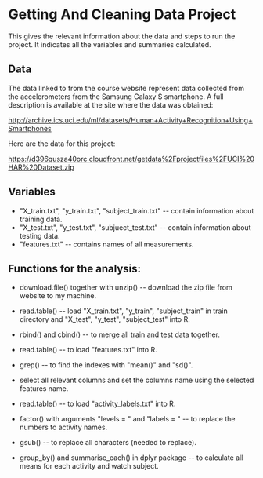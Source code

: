 # Getting And Cleaning Data Project
This gives the relevant information about the data and steps to run the project. It indicates all the variables and summaries calculated.

## Data
The data linked to from the course website represent data collected from the accelerometers from the Samsung Galaxy S smartphone. 
A full description is available at the site where the data was obtained:

http://archive.ics.uci.edu/ml/datasets/Human+Activity+Recognition+Using+Smartphones

Here are the data for this project:

https://d396qusza40orc.cloudfront.net/getdata%2Fprojectfiles%2FUCI%20HAR%20Dataset.zip

## Variables
* "X_train.txt", "y_train.txt", "subject_train.txt" -- contain information about training data.
* "X_test.txt", "y_test.txt", "subjuect_test.txt" -- contain information about testing data.
* "features.txt"  -- contains names of all measurements.

## Functions for the analysis: 
*  download.file() together with unzip()  -- download the zip file from website to my machine.
*  read.table()  --  load "X_train.txt", "y_train", "subject_train" in train directory and "X_test", "y_test", "subject_test" into R.
*  rbind() and cbind()  -- to merge all train and test data together.

* read.table()   -- to load "features.txt" into R.

*  grep()   -- to find the indexes with "mean()" and "sd()".
* select all relevant columns and set the columns name using the selected features name.

*  read.table()  -- to load "activity_labels.txt" into R.

*  factor() with arguments "levels = " and "labels = "  -- to replace the numbers to activity names.

*  gsub()  -- to replace all characters (needed to replace).

* group_by() and summarise_each() in dplyr package --  to calculate all means for each activity and watch subject.

